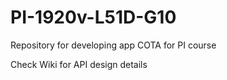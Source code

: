 # PI-1920v-L51D-G10
Repository for developing app COTA for PI course


Check Wiki for API design details
